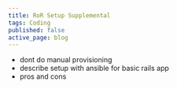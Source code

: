 ```yaml
---
title: RoR Setup Supplemental
tags: Coding
published: false
active_page: blog
---
```


- dont do manual provisioning
- describe setup with ansible for basic rails app
- pros and cons
